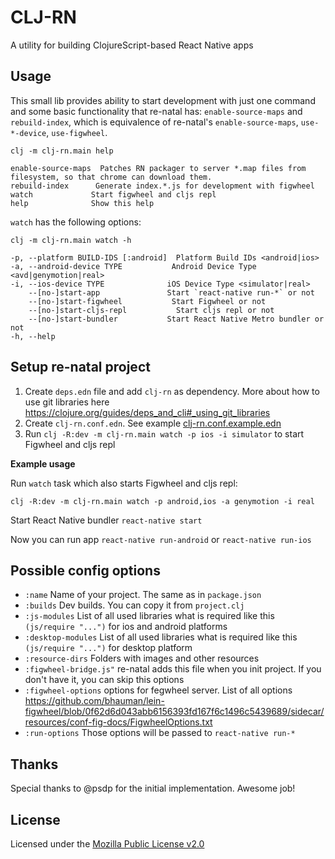 # CLJ-RN

A utility for building ClojureScript-based React Native apps

## Usage

This small lib provides ability to start development with just one command and some basic functionality that re-natal has: `enable-source-maps` and `rebuild-index`, which is equivalence of re-natal's `enable-source-maps`, `use-*-device`, `use-figwheel`.

```
clj -m clj-rn.main help

enable-source-maps  Patches RN packager to server *.map files from filesystem, so that chrome can download them.
rebuild-index      Generate index.*.js for development with figwheel
watch             Start figwheel and cljs repl
help              Show this help
```

`watch` has the following options:
```
clj -m clj-rn.main watch -h

-p, --platform BUILD-IDS [:android]  Platform Build IDs <android|ios>
-a, --android-device TYPE           Android Device Type <avd|genymotion|real>
-i, --ios-device TYPE              iOS Device Type <simulator|real>
    --[no-]start-app               Start `react-native run-*` or not
    --[no-]start-figwheel           Start Figwheel or not
    --[no-]start-cljs-repl           Start cljs repl or not
    --[no-]start-bundler           Start React Native Metro bundler or not
-h, --help
```

## Setup re-natal project

1. Create `deps.edn` file and add `clj-rn` as dependency. More about how to use git libraries here https://clojure.org/guides/deps_and_cli#_using_git_libraries
2. Create `clj-rn.conf.edn`. See example [clj-rn.conf.example.edn](clj-rn.conf.example.edn)
3. Run `clj -R:dev -m clj-rn.main watch -p ios -i simulator` to start Figwheel and cljs repl

**Example usage**

Run `watch` task which also starts Figwheel and cljs repl:

```
clj -R:dev -m clj-rn.main watch -p android,ios -a genymotion -i real

```

Start React Native bundler `react-native start`

Now you can run app `react-native run-android` or `react-native run-ios`


## Possible config options

- `:name` Name of your project. The same as in `package.json`
- `:builds` Dev builds. You can copy it from `project.clj`
- `:js-modules` List of all used libraries what is required like this `(js/require "...")` for ios and android platforms
- `:desktop-modules` List of all used libraries what is required like this `(js/require "...")` for desktop platform
- `:resource-dirs` Folders with images and other resources
- `:figwheel-bridge.js"` re-natal adds this file when you init project. If you don't have it, you can skip this options
- `:figwheel-options` options for fegwheel server. List of all options https://github.com/bhauman/lein-figwheel/blob/0f62d6d043abb6156393fd167f6c1496c5439689/sidecar/resources/conf-fig-docs/FigwheelOptions.txt
- `:run-options` Those options will be passed to `react-native run-*`

## Thanks

Special thanks to @psdp for the initial implementation. Awesome job!

## License

Licensed under the [Mozilla Public License v2.0](LICENSE.md)
